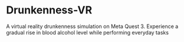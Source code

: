 # Drunkenness-VR
A virtual reality drunkenness simulation on Meta Quest 3. Experience a gradual rise in blood alcohol level while performing everyday tasks
